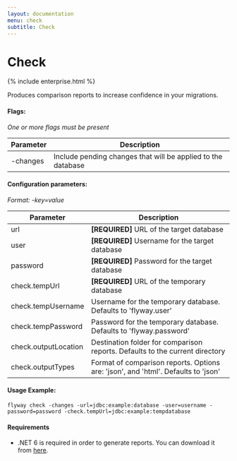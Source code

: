 ```yaml
---
layout: documentation
menu: check
subtitle: Check
---
```


# Check
{% include enterprise.html %}

Produces comparison reports to increase confidence in your migrations.

#### Flags:
_One or more flags must be present_

| Parameter                    | Description
| ---------------------------- | --------------------------------------------------------------
|    -changes                  |  Include pending changes that will be applied to the database

#### Configuration parameters:
 _Format: -key=value_

| Parameter                    | Description
| ---------------------------- | -----------------------------------------------------------
|    url                       | **[REQUIRED]** URL of the target database
|    user                      | **[REQUIRED]** Username for the target database
|    password                  | **[REQUIRED]** Password for the target database
|    check.tempUrl             | **[REQUIRED]** URL of the temporary database
|    check.tempUsername        | Username for the temporary database. Defaults to 'flyway.user'
|    check.tempPassword        | Password for the temporary database. Defaults to 'flyway.password'
|    check.outputLocation      | Destination folder for comparison reports. Defaults to the current directory
|    check.outputTypes         | Format of comparison reports. Options are: 'json', and 'html'. Defaults to 'json'

#### Usage Example:
```
flyway check -changes -url=jdbc:example:database -user=username -password=password -check.tempUrl=jdbc:example:tempdatabase
```

#### Requirements
- .NET 6 is required in order to generate reports. You can download it from [here](https://dotnet.microsoft.com/en-us/download/dotnet/6.0).
